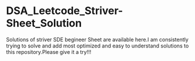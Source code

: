 # DSA_Leetcode_Striver-Sheet_Solution
Solutions of striver SDE begineer Sheet are available here.I am consistently trying to solve and add most optimized and easy to understand solutions to this repository.Please give it a try!!!
